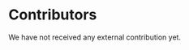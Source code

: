 <!-- uuid: e2e431b2 -->
<!-- status: Published -->
<!-- created: 2020-03-15 00:00:00+00:00 -->
<!-- modified: 2022-07-12 19:49:51.356484+00:00 -->
<!-- categories: Pages -->
<!-- language: en -->
<!-- title: Contributors -->
<!-- slug: /contributors -->

# Contributors

We have not received any external contribution yet.
